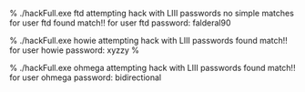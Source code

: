 % ./hackFull.exe ftd
attempting hack with LIII passwords
no simple matches for user ftd
found match!! for user ftd
password: falderal90


% ./hackFull.exe howie
attempting hack with LIII passwords
found match!! for user howie
password: xyzzy
% 

% ./hackFull.exe ohmega
attempting hack with LIII passwords
found match!! for user ohmega
password: bidirectional

